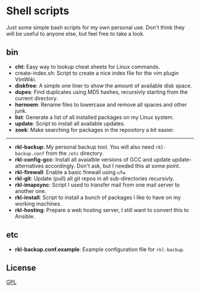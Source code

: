 # Shell scripts

Just some simple bash scripts for my own personal use.
Don't think they will be useful to anyone else, but feel free to take a look.

## bin

- **cht**: Easy way to lookup cheat sheets for Linux commands.
- create-index.sh: Script to create a nice index file for the vim plugin VimWiki.
- **diskfree**: A simple one liner to show the amount of available disk space.
- **dupes**: Find duplicates using MD5 hashes, recursivly starting from the current directory.
- **hernoem**: Rename files to lowercase and remove all spaces and other junk.
- **list**: Generate a list of all installed packages on my Linux system.
- **update**: Script to install all available updates.
- **zoek**: Make searching for packages in the repository a bit easier.

---

- **rkl-backup**: My personal backup tool. You will also need `rkl-backup.conf` from the `/etc` directory.
- **rkl-config-gcc**: Install all avaialble versions of GCC and update update-alternatives accordingly. Don't ask, but I needed this at some point.
- **rkl-firewall**: Enable a basic firewall using `ufw`.
- **rkl-git**: Update (pull) all git repos in all sub-directories recursivly.
- **rkl-imapsync**: Script I used to transfer mail from one mail server to another one.
- **rkl-install**: Script to install a bunch of packages I like to have on my working machines.
- **rkl-hosting**: Prepare a web hosting server, I still want to convert this to Ansible.

## etc

- **rkl-backup.conf.example**: Example configuration file for `rkl-backup`.

## License

[GPL](https://choosealicense.com/licenses/gpl/)
